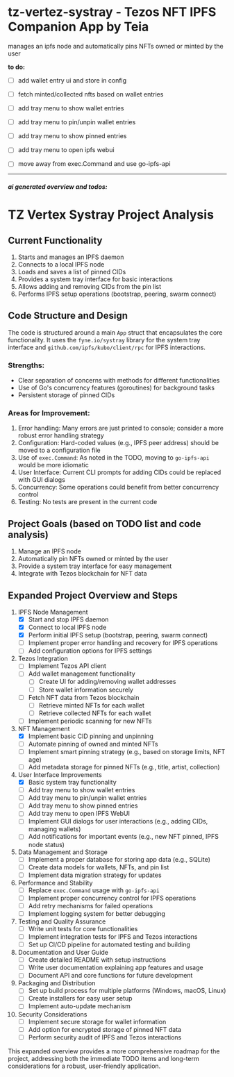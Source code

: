# tz-vertez-systray - Tezos NFT IPFS Companion App by Teia

manages an ipfs node and automatically pins NFTs owned or minted by the user

**to do:**
- [ ] add wallet entry ui and store in config
- [ ] fetch minted/collected nfts based on wallet entries
- [ ] add tray menu to show wallet entries
- [ ] add tray menu to pin/unpin wallet entries
- [ ] add tray menu to show pinned entries
- [ ] add tray menu to open ipfs webui
- [ ] move away from exec.Command and use go-ipfs-api


---

#### *ai generated overview and todos:*

# TZ Vertex Systray Project Analysis

## Current Functionality

1. Starts and manages an IPFS daemon
2. Connects to a local IPFS node
3. Loads and saves a list of pinned CIDs
4. Provides a system tray interface for basic interactions
5. Allows adding and removing CIDs from the pin list
6. Performs IPFS setup operations (bootstrap, peering, swarm connect)

## Code Structure and Design

The code is structured around a main `App` struct that encapsulates the core functionality. It uses the `fyne.io/systray` library for the system tray interface and `github.com/ipfs/kubo/client/rpc` for IPFS interactions.

### Strengths:
- Clear separation of concerns with methods for different functionalities
- Use of Go's concurrency features (goroutines) for background tasks
- Persistent storage of pinned CIDs

### Areas for Improvement:
1. Error handling: Many errors are just printed to console; consider a more robust error handling strategy
2. Configuration: Hard-coded values (e.g., IPFS peer address) should be moved to a configuration file
3. Use of `exec.Command`: As noted in the TODO, moving to `go-ipfs-api` would be more idiomatic
4. User Interface: Current CLI prompts for adding CIDs could be replaced with GUI dialogs
5. Concurrency: Some operations could benefit from better concurrency control
6. Testing: No tests are present in the current code

## Project Goals (based on TODO list and code analysis)

1. Manage an IPFS node
2. Automatically pin NFTs owned or minted by the user
3. Provide a system tray interface for easy management
4. Integrate with Tezos blockchain for NFT data

## Expanded Project Overview and Steps

1. IPFS Node Management
   - [x] Start and stop IPFS daemon
   - [x] Connect to local IPFS node
   - [x] Perform initial IPFS setup (bootstrap, peering, swarm connect)
   - [ ] Implement proper error handling and recovery for IPFS operations
   - [ ] Add configuration options for IPFS settings

2. Tezos Integration
   - [ ] Implement Tezos API client
   - [ ] Add wallet management functionality
     - [ ] Create UI for adding/removing wallet addresses
     - [ ] Store wallet information securely
   - [ ] Fetch NFT data from Tezos blockchain
     - [ ] Retrieve minted NFTs for each wallet
     - [ ] Retrieve collected NFTs for each wallet
   - [ ] Implement periodic scanning for new NFTs

3. NFT Management
   - [x] Implement basic CID pinning and unpinning
   - [ ] Automate pinning of owned and minted NFTs
   - [ ] Implement smart pinning strategy (e.g., based on storage limits, NFT age)
   - [ ] Add metadata storage for pinned NFTs (e.g., title, artist, collection)

4. User Interface Improvements
   - [x] Basic system tray functionality
   - [ ] Add tray menu to show wallet entries
   - [ ] Add tray menu to pin/unpin wallet entries
   - [ ] Add tray menu to show pinned entries
   - [ ] Add tray menu to open IPFS WebUI
   - [ ] Implement GUI dialogs for user interactions (e.g., adding CIDs, managing wallets)
   - [ ] Add notifications for important events (e.g., new NFT pinned, IPFS node status)

5. Data Management and Storage
   - [ ] Implement a proper database for storing app data (e.g., SQLite)
   - [ ] Create data models for wallets, NFTs, and pin list
   - [ ] Implement data migration strategy for updates

6. Performance and Stability
   - [ ] Replace `exec.Command` usage with `go-ipfs-api`
   - [ ] Implement proper concurrency control for IPFS operations
   - [ ] Add retry mechanisms for failed operations
   - [ ] Implement logging system for better debugging

7. Testing and Quality Assurance
   - [ ] Write unit tests for core functionalities
   - [ ] Implement integration tests for IPFS and Tezos interactions
   - [ ] Set up CI/CD pipeline for automated testing and building

8. Documentation and User Guide
   - [ ] Create detailed README with setup instructions
   - [ ] Write user documentation explaining app features and usage
   - [ ] Document API and core functions for future development

9. Packaging and Distribution
   - [ ] Set up build process for multiple platforms (Windows, macOS, Linux)
   - [ ] Create installers for easy user setup
   - [ ] Implement auto-update mechanism

10. Security Considerations
    - [ ] Implement secure storage for wallet information
    - [ ] Add option for encrypted storage of pinned NFT data
    - [ ] Perform security audit of IPFS and Tezos interactions

This expanded overview provides a more comprehensive roadmap for the project, addressing both the immediate TODO items and long-term considerations for a robust, user-friendly application.